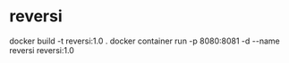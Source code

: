 # reversi

docker build -t reversi:1.0 .
docker container run -p 8080:8081 -d --name reversi reversi:1.0
